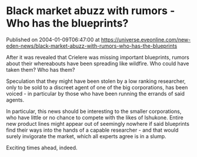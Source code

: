 # Black market abuzz with rumors -  Who has the blueprints?
Published on 2004-01-09T06:47:00 at https://universe.eveonline.com/new-eden-news/black-market-abuzz-with-rumors-who-has-the-blueprints

After it was revealed that Crielere was missing important blueprints, rumors about their whereabouts have been spreading like wildfire. Who could have taken them? Who has them?   
  
Speculation that they might have been stolen by a low ranking researcher, only to be sold to a discreet agent of one of the big corporations, has been voiced - in particular by those who have been running the errands of said agents.   
  
In particular, this news should be interesting to the smaller corporations, who have little or no chance to compete with the likes of Ishukone. Entire new product lines might appear out of seemingly nowhere if said blueprints find their ways into the hands of a capable researcher - and that would surely invigorate the market, which all experts agree is in a slump.   
  
Exciting times ahead, indeed.

